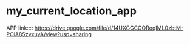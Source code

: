 # my_current_location_app

APP link:::: https://drive.google.com/file/d/14UXGGCGORoqIML0zbtM-POlA8SzvxuyA/view?usp=sharing
